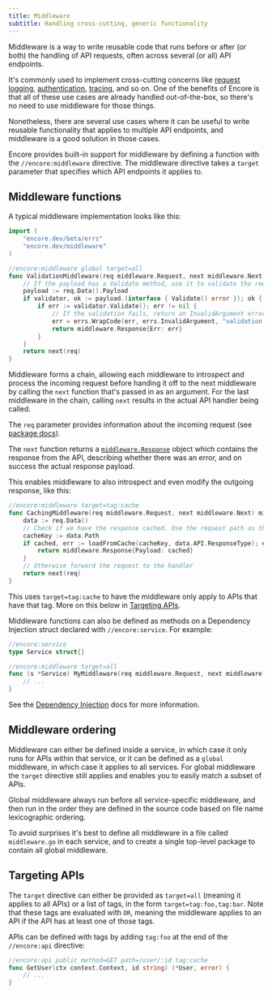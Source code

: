 ```yaml
---
title: Middleware
subtitle: Handling cross-cutting, generic functionality
---
```


Middleware is a way to write reusable code that runs before or after (or both)
the handling of API requests, often across several (or all) API endpoints.

It's commonly used to implement cross-cutting concerns like
[request logging](/docs/observability/logging),
[authentication](/docs/develop/auth),
[tracing](/docs/observability/tracing),
and so on. One of the benefits of Encore is that
all of these use cases are already handled out-of-the-box, so there's no
need to use middleware for those things.

Nonetheless, there are several use cases where it can be useful to write
reusable functionality that applies to multiple API endpoints, and middleware
is a good solution in those cases.

Encore provides built-in support for middleware by defining a function with the
`//encore:middleware` directive. The middleware directive takes a `target`
parameter that specifies which API endpoints it applies to.

## Middleware functions

A typical middleware implementation looks like this:

```go
import (
    "encore.dev/beta/errs"
    "encore.dev/middleware"
)

//encore:middleware global target=all
func ValidationMiddleware(req middleware.Request, next middleware.Next) middleware.Response {
    // If the payload has a Validate method, use it to validate the request.
    payload := req.Data().Payload
    if validator, ok := payload.(interface { Validate() error }); ok {
        if err := validator.Validate(); err != nil {
            // If the validation fails, return an InvalidArgument error.
            err = errs.WrapCode(err, errs.InvalidArgument, "validation failed")
            return middleware.Response{Err: err}
        }
    }
    return next(req)
}
```

Middleware forms a chain, allowing each middleware to introspect and process
the incoming request before handing it off to the next middleware by calling the
`next` function that's passed in as an argument. For the last middleware in the
chain, calling `next` results in the actual API handler being called.

The `req` parameter provides information about the incoming request
(see [package docs](https://pkg.go.dev/encore.dev/middleware#Request)).

The `next` function returns a [`middleware.Response`](https://pkg.go.dev/encore.dev/middleware#Response)
object which contains the response from the API, describing whether there was an error, and on success
the actual response payload.

This enables middleware to also introspect and even
modify the outgoing response, like this:

```go
//encore:middleware target=tag:cache
func CachingMiddleware(req middleware.Request, next middleware.Next) middleware.Response {
    data := req.Data()
    // Check if we have the response cached. Use the request path as the cache key.
    cacheKey := data.Path
	if cached, err := loadFromCache(cacheKey, data.API.ResponseType); err == nil && cached != nil {
	    return middleware.Response{Payload: cached}
    }
	// Otherwise forward the request to the handler
	return next(req)
}
```

This uses `target=tag:cache` to have the middleware only apply to APIs that have
that tag. More on this below in [Targeting APIs](#targeting-apis).

<Callout type="important">

Middleware functions can also be defined as methods on a Dependency Injection
struct declared with `//encore:service`. For example:

```go
//encore:service
type Service struct{}

//encore:middleware target=all
func (s *Service) MyMiddleware(req middleware.Request, next middleware.Next) middleware.Response {
	// ...
}
```

See the [Dependency Injection](/docs/how-to/dependency-injection.md) docs for more information.

</Callout>

## Middleware ordering

Middleware can either be defined inside a service, in which case it only runs
for APIs within that service, or it can be defined as a `global` middleware,
in which case it applies to all services. For global middleware the `target`
directive still applies and enables you to easily match a subset of APIs.

<Callout type="important">

Global middleware always run before all service-specific middleware,
and then run in the order they are defined in the source code based on
file name lexicographic ordering.

</Callout>

To avoid surprises it's best to define all middleware in a file called
`middleware.go` in each service, and to create a single top-level package
to contain all global middleware.

## Targeting APIs

The `target` directive can either be provided as `target=all` (meaning it applies
to all APIs) or a list of tags, in the form `target=tag:foo,tag:bar`. Note that
these tags are evaluated with `OR`, meaning the middleware applies to an API if
the API has at least one of those tags.

APIs can be defined with tags by adding `tag:foo` at the end of the `//encore:api` directive:

```go
//encore:api public method=GET path=/user/:id tag:cache
func GetUser(ctx context.Context, id string) (*User, error) {
	// ...
}
```
